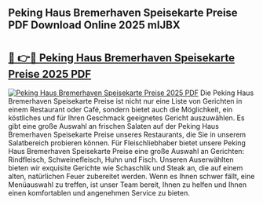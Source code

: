 ## Peking Haus Bremerhaven Speisekarte Preise PDF Download Online 2025 mIJBX

# <h2><a href="http://gccdrq2.nevu.top/?p=Peking+Haus+Bremerhaven+Speisekarte+Preise">🔗 👉🔴 Peking Haus Bremerhaven Speisekarte Preise 2025 PDF</a></h2>

[![Peking Haus Bremerhaven Speisekarte Preise 2025 PDF](https://i.imgur.com/dBaPXMq.png)](http://gccdrq2.nevu.top/?p=Peking+Haus+Bremerhaven+Speisekarte+Preise)
Die Peking Haus Bremerhaven Speisekarte Preise ist nicht nur eine Liste von Gerichten in einem Restaurant oder Café, sondern bietet auch die Möglichkeit, ein köstliches und für Ihren Geschmack geeignetes Gericht auszuwählen. Es gibt eine große Auswahl an frischen Salaten auf der Peking Haus Bremerhaven Speisekarte Preise unseres Restaurants, die Sie in unserem Salatbereich probieren können. Für Fleischliebhaber bietet unsere Peking Haus Bremerhaven Speisekarte Preise eine große Auswahl an Gerichten: Rindfleisch, Schweinefleisch, Huhn und Fisch. Unseren Auserwählten bieten wir exquisite Gerichte wie Schaschlik und Steak an, die auf einem alten, natürlichen Feuer zubereitet werden. Wenn es Ihnen schwer fällt, eine Menüauswahl zu treffen, ist unser Team bereit, Ihnen zu helfen und Ihnen einen komfortablen und angenehmen Service zu bieten.
